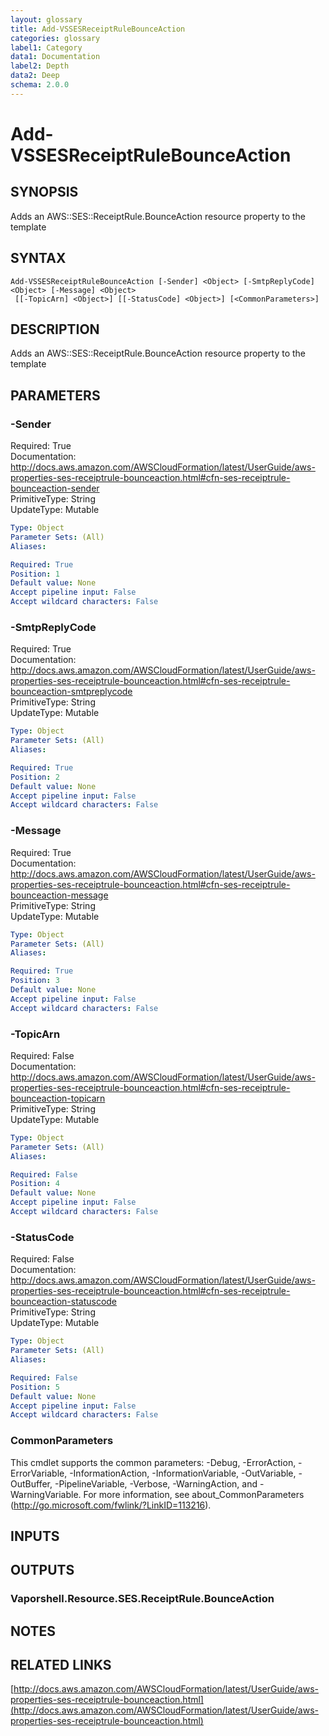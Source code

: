 ```yaml
---
layout: glossary
title: Add-VSSESReceiptRuleBounceAction
categories: glossary
label1: Category
data1: Documentation
label2: Depth
data2: Deep
schema: 2.0.0
---
```


# Add-VSSESReceiptRuleBounceAction

## SYNOPSIS
Adds an AWS::SES::ReceiptRule.BounceAction resource property to the template

## SYNTAX

```
Add-VSSESReceiptRuleBounceAction [-Sender] <Object> [-SmtpReplyCode] <Object> [-Message] <Object>
 [[-TopicArn] <Object>] [[-StatusCode] <Object>] [<CommonParameters>]
```

## DESCRIPTION
Adds an AWS::SES::ReceiptRule.BounceAction resource property to the template

## PARAMETERS

### -Sender
Required: True    
Documentation: http://docs.aws.amazon.com/AWSCloudFormation/latest/UserGuide/aws-properties-ses-receiptrule-bounceaction.html#cfn-ses-receiptrule-bounceaction-sender    
PrimitiveType: String    
UpdateType: Mutable

```yaml
Type: Object
Parameter Sets: (All)
Aliases:

Required: True
Position: 1
Default value: None
Accept pipeline input: False
Accept wildcard characters: False
```

### -SmtpReplyCode
Required: True    
Documentation: http://docs.aws.amazon.com/AWSCloudFormation/latest/UserGuide/aws-properties-ses-receiptrule-bounceaction.html#cfn-ses-receiptrule-bounceaction-smtpreplycode    
PrimitiveType: String    
UpdateType: Mutable

```yaml
Type: Object
Parameter Sets: (All)
Aliases:

Required: True
Position: 2
Default value: None
Accept pipeline input: False
Accept wildcard characters: False
```

### -Message
Required: True    
Documentation: http://docs.aws.amazon.com/AWSCloudFormation/latest/UserGuide/aws-properties-ses-receiptrule-bounceaction.html#cfn-ses-receiptrule-bounceaction-message    
PrimitiveType: String    
UpdateType: Mutable

```yaml
Type: Object
Parameter Sets: (All)
Aliases:

Required: True
Position: 3
Default value: None
Accept pipeline input: False
Accept wildcard characters: False
```

### -TopicArn
Required: False    
Documentation: http://docs.aws.amazon.com/AWSCloudFormation/latest/UserGuide/aws-properties-ses-receiptrule-bounceaction.html#cfn-ses-receiptrule-bounceaction-topicarn    
PrimitiveType: String    
UpdateType: Mutable

```yaml
Type: Object
Parameter Sets: (All)
Aliases:

Required: False
Position: 4
Default value: None
Accept pipeline input: False
Accept wildcard characters: False
```

### -StatusCode
Required: False    
Documentation: http://docs.aws.amazon.com/AWSCloudFormation/latest/UserGuide/aws-properties-ses-receiptrule-bounceaction.html#cfn-ses-receiptrule-bounceaction-statuscode    
PrimitiveType: String    
UpdateType: Mutable

```yaml
Type: Object
Parameter Sets: (All)
Aliases:

Required: False
Position: 5
Default value: None
Accept pipeline input: False
Accept wildcard characters: False
```

### CommonParameters
This cmdlet supports the common parameters: -Debug, -ErrorAction, -ErrorVariable, -InformationAction, -InformationVariable, -OutVariable, -OutBuffer, -PipelineVariable, -Verbose, -WarningAction, and -WarningVariable.
For more information, see about_CommonParameters (http://go.microsoft.com/fwlink/?LinkID=113216).

## INPUTS

## OUTPUTS

### Vaporshell.Resource.SES.ReceiptRule.BounceAction

## NOTES

## RELATED LINKS

[http://docs.aws.amazon.com/AWSCloudFormation/latest/UserGuide/aws-properties-ses-receiptrule-bounceaction.html](http://docs.aws.amazon.com/AWSCloudFormation/latest/UserGuide/aws-properties-ses-receiptrule-bounceaction.html)

